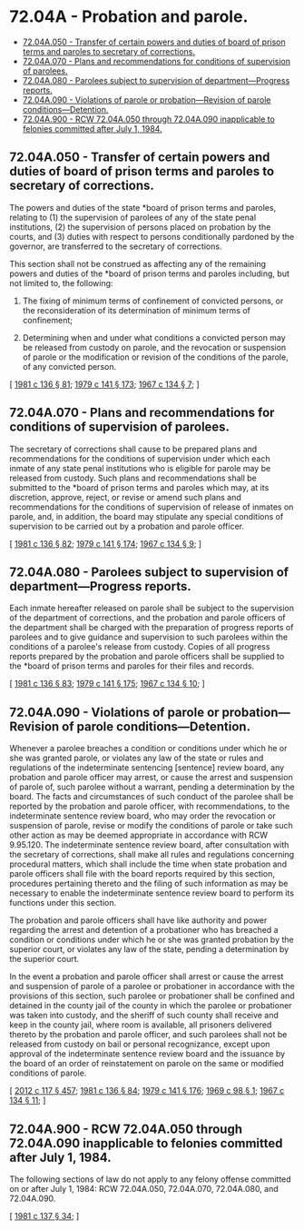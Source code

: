 # 72.04A - Probation and parole.
* [72.04A.050 - Transfer of certain powers and duties of board of prison terms and paroles to secretary of corrections.](#7204a050---transfer-of-certain-powers-and-duties-of-board-of-prison-terms-and-paroles-to-secretary-of-corrections)
* [72.04A.070 - Plans and recommendations for conditions of supervision of parolees.](#7204a070---plans-and-recommendations-for-conditions-of-supervision-of-parolees)
* [72.04A.080 - Parolees subject to supervision of department—Progress reports.](#7204a080---parolees-subject-to-supervision-of-departmentprogress-reports)
* [72.04A.090 - Violations of parole or probation—Revision of parole conditions—Detention.](#7204a090---violations-of-parole-or-probationrevision-of-parole-conditionsdetention)
* [72.04A.900 - RCW  72.04A.050 through  72.04A.090 inapplicable to felonies committed after July 1, 1984.](#7204a900---rcw--7204a050-through--7204a090-inapplicable-to-felonies-committed-after-july-1-1984)
## 72.04A.050 - Transfer of certain powers and duties of board of prison terms and paroles to secretary of corrections.
The powers and duties of the state *board of prison terms and paroles, relating to (1) the supervision of parolees of any of the state penal institutions, (2) the supervision of persons placed on probation by the courts, and (3) duties with respect to persons conditionally pardoned by the governor, are transferred to the secretary of corrections.

This section shall not be construed as affecting any of the remaining powers and duties of the *board of prison terms and paroles including, but not limited to, the following:

1. The fixing of minimum terms of confinement of convicted persons, or the reconsideration of its determination of minimum terms of confinement;

2. Determining when and under what conditions a convicted person may be released from custody on parole, and the revocation or suspension of parole or the modification or revision of the conditions of the parole, of any convicted person.

\[ [1981 c 136 § 81](https://leg.wa.gov/CodeReviser/documents/sessionlaw/1981c136.pdf?cite=1981%20c%20136%20§%2081); [1979 c 141 § 173](https://leg.wa.gov/CodeReviser/documents/sessionlaw/1979c141.pdf?cite=1979%20c%20141%20§%20173); [1967 c 134 § 7](https://leg.wa.gov/CodeReviser/documents/sessionlaw/1967c134.pdf?cite=1967%20c%20134%20§%207); \]

## 72.04A.070 - Plans and recommendations for conditions of supervision of parolees.
The secretary of corrections shall cause to be prepared plans and recommendations for the conditions of supervision under which each inmate of any state penal institutions who is eligible for parole may be released from custody. Such plans and recommendations shall be submitted to the *board of prison terms and paroles which may, at its discretion, approve, reject, or revise or amend such plans and recommendations for the conditions of supervision of release of inmates on parole, and, in addition, the board may stipulate any special conditions of supervision to be carried out by a probation and parole officer.

\[ [1981 c 136 § 82](https://leg.wa.gov/CodeReviser/documents/sessionlaw/1981c136.pdf?cite=1981%20c%20136%20§%2082); [1979 c 141 § 174](https://leg.wa.gov/CodeReviser/documents/sessionlaw/1979c141.pdf?cite=1979%20c%20141%20§%20174); [1967 c 134 § 9](https://leg.wa.gov/CodeReviser/documents/sessionlaw/1967c134.pdf?cite=1967%20c%20134%20§%209); \]

## 72.04A.080 - Parolees subject to supervision of department—Progress reports.
Each inmate hereafter released on parole shall be subject to the supervision of the department of corrections, and the probation and parole officers of the department shall be charged with the preparation of progress reports of parolees and to give guidance and supervision to such parolees within the conditions of a parolee's release from custody. Copies of all progress reports prepared by the probation and parole officers shall be supplied to the *board of prison terms and paroles for their files and records.

\[ [1981 c 136 § 83](https://leg.wa.gov/CodeReviser/documents/sessionlaw/1981c136.pdf?cite=1981%20c%20136%20§%2083); [1979 c 141 § 175](https://leg.wa.gov/CodeReviser/documents/sessionlaw/1979c141.pdf?cite=1979%20c%20141%20§%20175); [1967 c 134 § 10](https://leg.wa.gov/CodeReviser/documents/sessionlaw/1967c134.pdf?cite=1967%20c%20134%20§%2010); \]

## 72.04A.090 - Violations of parole or probation—Revision of parole conditions—Detention.
Whenever a parolee breaches a condition or conditions under which he or she was granted parole, or violates any law of the state or rules and regulations of the indeterminate sentencing [sentence] review board, any probation and parole officer may arrest, or cause the arrest and suspension of parole of, such parolee without a warrant, pending a determination by the board. The facts and circumstances of such conduct of the parolee shall be reported by the probation and parole officer, with recommendations, to the indeterminate sentence review board, who may order the revocation or suspension of parole, revise or modify the conditions of parole or take such other action as may be deemed appropriate in accordance with RCW 9.95.120. The indeterminate sentence review board, after consultation with the secretary of corrections, shall make all rules and regulations concerning procedural matters, which shall include the time when state probation and parole officers shall file with the board reports required by this section, procedures pertaining thereto and the filing of such information as may be necessary to enable the indeterminate sentence review board to perform its functions under this section.

The probation and parole officers shall have like authority and power regarding the arrest and detention of a probationer who has breached a condition or conditions under which he or she was granted probation by the superior court, or violates any law of the state, pending a determination by the superior court.

In the event a probation and parole officer shall arrest or cause the arrest and suspension of parole of a parolee or probationer in accordance with the provisions of this section, such parolee or probationer shall be confined and detained in the county jail of the county in which the parolee or probationer was taken into custody, and the sheriff of such county shall receive and keep in the county jail, where room is available, all prisoners delivered thereto by the probation and parole officer, and such parolees shall not be released from custody on bail or personal recognizance, except upon approval of the indeterminate sentence review board and the issuance by the board of an order of reinstatement on parole on the same or modified conditions of parole.

\[ [2012 c 117 § 457](https://lawfilesext.leg.wa.gov/biennium/2011-12/Pdf/Bills/Session%20Laws/Senate/6095.SL.pdf?cite=2012%20c%20117%20§%20457); [1981 c 136 § 84](https://leg.wa.gov/CodeReviser/documents/sessionlaw/1981c136.pdf?cite=1981%20c%20136%20§%2084); [1979 c 141 § 176](https://leg.wa.gov/CodeReviser/documents/sessionlaw/1979c141.pdf?cite=1979%20c%20141%20§%20176); [1969 c 98 § 1](https://leg.wa.gov/CodeReviser/documents/sessionlaw/1969c98.pdf?cite=1969%20c%2098%20§%201); [1967 c 134 § 11](https://leg.wa.gov/CodeReviser/documents/sessionlaw/1967c134.pdf?cite=1967%20c%20134%20§%2011); \]

## 72.04A.900 - RCW  72.04A.050 through  72.04A.090 inapplicable to felonies committed after July 1, 1984.
The following sections of law do not apply to any felony offense committed on or after July 1, 1984: RCW 72.04A.050, 72.04A.070, 72.04A.080, and 72.04A.090.

\[ [1981 c 137 § 34](https://leg.wa.gov/CodeReviser/documents/sessionlaw/1981c137.pdf?cite=1981%20c%20137%20§%2034); \]

